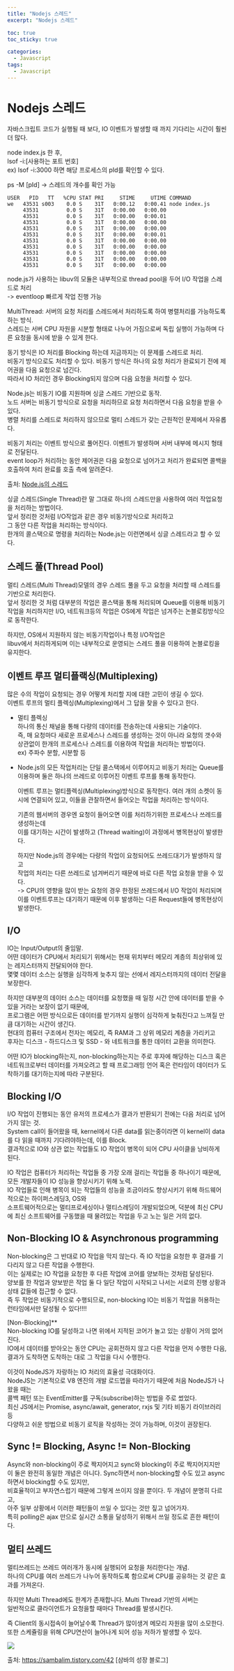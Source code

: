 ```yaml
---
title: "Nodejs 스레드"
excerpt: "Nodejs 스레드"

toc: true
toc_sticky: true

categories:
  - Javascript
tags:
  - Javascript
---
```


# Nodejs 스레드

자바스크립트 코드가 실행될 때 보다, IO 이벤트가 발생할 때 까지 기다리는 시간이 훨씬 더 많다.

node index.js 한 후,  
lsof -i:[사용하는 포트 번호]  
ex) lsof -i:3000 하면 해당 프로세스의 pId를 확인할 수 있다.

ps -M [pId] -> 스레드의 개수를 확인 가능

```
USER   PID   TT   %CPU STAT PRI     STIME     UTIME COMMAND
we   43531 s003    0.0 S    31T   0:00.12   0:00.41 node index.js
     43531         0.0 S    31T   0:00.00   0:00.00
     43531         0.0 S    31T   0:00.00   0:00.01
     43531         0.0 S    31T   0:00.00   0:00.00
     43531         0.0 S    31T   0:00.00   0:00.00
     43531         0.0 S    31T   0:00.00   0:00.01
     43531         0.0 S    31T   0:00.00   0:00.00
     43531         0.0 S    31T   0:00.00   0:00.00
     43531         0.0 S    31T   0:00.00   0:00.00
     43531         0.0 S    31T   0:00.00   0:00.00
     43531         0.0 S    31T   0:00.00   0:00.00
```

node.js가 사용하는 libuv의 모듈은 내부적으로 thread pool을 두어 I/O 작업을 스레드로 처리  
-> eventloop 빠르게 작업 진행 가능

MultiThread: 서버의 요청 처리를 스레드에서 처리하도록 하여 병렬처리를 가능하도록 하는 방식.  
스레드는 서버 CPU 자원을 시분할 형태로 나누어 가짐으로써 독립 실행이 가능하며 다른 요청을 동시에 받을 수 있게 한다.

동기 방식은 IO 처리를 Blocking 하는데 지금까지는 이 문제를 스레드로 처리.  
비동기 방식으로도 처리할 수 있다. 비동기 방식은 하나의 요청 처리가 완료되기 전에 제어권을 다음 요청으로 넘긴다.  
따라서 IO 처리인 경우 Blocking되지 않으며 다음 요청을 처리할 수 있다.

Node.js는 비동기 IO를 지원하며 싱글 스레드 기반으로 동작.  
노드 서버는 비동기 방식으로 요청을 처리하므로 요청 처리하면서 다음 요청을 받을 수 있다.  
병렬 처리를 스레드로 처리하지 않으므로 멀티 스레드가 갖는 근원적인 문제에서 자유롭다.

비동기 처리는 이벤트 방식으로 풀어진다. 이벤트가 발생하며 서버 내부에 메시지 형태로 전달된다.  
event loop가 처리하는 동안 제어권은 다음 요청으로 넘어가고 처리가 완료되면 콜백을 호출하여 처리 완료를 호출 측에 알려준다.

출처: [Node.js의 스레드](https://akasai.space/nodejs-4/)

싱글 스레드(Single Thread)란 말 그대로 하나의 스레드만을 사용하여 여러 작업요청을 처리하는 방법이다.  
앞서 정리한 것처럼 I/O작업과 같은 경우 비동기방식으로 처리하고  
그 동안 다른 작업을 처리하는 방식이다.  
한개의 콜스택으로 명령을 처리하는 Node.js는 이런면에서 싱글 스레드라고 할 수 있다.

## 스레드 풀(Thread Pool)

멀티 스레드(Multi Thread)모델의 경우 스레드 풀을 두고 요청을 처리할 때 스레드를 기반으로 처리한다.  
앞서 정리한 것 처럼 대부분의 작업은 콜스택을 통해 처리되며 Queue를 이용해 비동기 작업을 처리하지만
I/O, 네트워크등의 작업은 OS에게 작업은 넘겨주는 논블로킹방식으로 동작한다.

하지만, OS에서 지원하지 않는 비동기작업이나 특정 I/O작업은  
libuv에서 처리하게되며 이는 내부적으로 운영되는 스레드 풀을 이용하여 논블로킹을 유지한다.

## 이벤트 루프 멀티플랙싱(Multiplexing)

많은 수의 작업이 요청되는 경우 어떻게 처리할 지에 대한 고민이 생길 수 있다.  
이벤트 루프의 멀티 플렉싱(Multiplexing)에서 그 답을 찾을 수 있다고 한다.

- 멀티 플렉싱  
  하나의 통신 채널을 통해 다량의 데이터를 전송하는데 사용되는 기술이다.  
  즉, 매 요청마다 새로운 프로세스나 스레드를 생성하는 것이 아니라 요청의 갯수와 상관없이 한개의 프로세스나 스레드를 이용하여 작업을 처리하는 방법이다.  
  ex) 주파수 분할, 시분할 등

- Node.js의 모든 작업처리는 단일 콜스택에서 이루어지고 비동기 처리는 Queue를 이용하며 둘은 하나의 쓰레드로 이루어진 이벤트 루프를 통해 동작한다.

  이벤트 루프는 멀티플렉싱(Multiplexing)방식으로 동작한다. 여러 개의 소켓이 동시에 연결되어 있고, 이들을 관찰하면서 들어오는 작업을 처리하는 방식이다.

  기존의 웹서버의 경우엔 요청이 들어오면 이를 처리하기위한 프로세스나 쓰레드를 생성하는데  
  이를 대기하는 시간이 발생하고 (Thread waiting)이 과정에서 병목현상이 발생한다.

  하지만 Node.js의 경우에는 다량의 작업이 요청되어도 쓰레드대기가 발생하지 않고  
  작업의 처리는 다른 쓰레드로 넘겨버리기 때문에 바로 다른 작업 요청을 받을 수 있다.  
  -> CPU의 영향을 많이 받는 요청의 경우 한정된 쓰레드에서 I/O 작업이 처리되며  
  이를 이벤트루프는 대기하기 때문에 이후 발생하는 다른 Request들에 병목현상이 발생한다.

## I/O

IO는 Input/Output의 줄임말.  
어떤 데이터가 CPU에서 처리되기 위해서는 현재 위치부터 메모리 계층의 최상위에 있는 레지스터까지 전달되어야 한다.  
몇몇 데이터 소스는 실행을 심각하게 늦추지 않는 선에서 레지스터까지의 데이터 전달을 보장한다.

하지만 대부분의 데이터 소스는 데이터를 요청했을 때 일정 시간 안에 데이터를 받을 수 있을 거라는 보장이 없기 때문에,  
프로그램은 어떤 방식으로든 데이터를 받기까지 실행이 심각하게 늦춰진다고 느껴질 만큼 대기하는 시간이 생긴다.  
현대의 컴퓨터 구조에서 전자는 메모리, 즉 RAM과 그 상위 메모리 계층을 가리키고  
후자는 디스크 - 하드디스크 및 SSD - 와 네트워크를 통한 데이터 교환을 의미한다.

어떤 IO가 blocking하는지, non-blocking하는지는 주로 후자에 해당하는 디스크 혹은  
네트워크로부터 데이터를 가져오려고 할 때 프로그래밍 언어 혹은 런타임이 데이터가 도착하기를 대기하는지에 따라 구분된다.

## Blocking I/O

I/O 작업이 진행되는 동안 유저의 프로세스가 결과가 반환되기 전에는 다음 처리로 넘어가지 않는 것.  
System call이 들어왔을 때, kernel에서 다른 data를 읽는중이라면 이 kernel이 data를 다 읽을 때까지 기다려야하는데, 이를 Block.  
결과적으로 IO와 상관 없는 작업들도 IO 작업이 병목이 되어 CPU 사이클을 낭비하게 된다.

IO 작업은 컴퓨터가 처리하는 작업들 중 가장 오래 걸리는 작업들 중 하나이기 때문에, 모든 개발자들이 IO 성능을 향상시키기 위해 노력.  
IO 작업들로 인해 병목이 되는 작업들의 성능을 조금이라도 향상시키기 위해 하드웨어적으로는 하이퍼스레딩3, OS와  
소프트웨어적으로는 멀티프로세싱이나 멀티스레딩이 개발되었으며, 덕분에 최신 CPU에 최신 소프트웨어를 구동했을 때 물려있는 작업을 두고 노는 일은 거의 없다.

## Non-Blocking IO & Asynchronous programming

Non-blocking은 그 반대로 IO 작업을 막지 않는다. 즉 IO 작업을 요청한 후 결과를 기다리지 않고 다른 작업을 수행한다.  
이는 실제로는 IO 작업을 요청한 후 다른 작업에 코어를 양보하는 것처럼 달성된다.  
양보를 한 작업과 양보받은 작업 둘 다 일단 작업이 시작되고 나서는 서로의 진행 상황과 상태 값들에 접근할 수 없다.  
즉 두 작업은 비동기적으로 수행되므로, non-blocking IO는 비동기 작업을 허용하는 런타임에서만 달성될 수 있다!!!!

[Non-Blocking]\*\*  
Non-blocking IO를 달성하고 나면 위에서 지적된 코어가 놀고 있는 상황이 거의 없어진다.  
IO에서 데이터를 받아오는 동안 CPU는 공회전하지 않고 다른 작업을 먼저 수행한 다음,  
결과가 도착하면 도착하는 대로 그 작업을 다시 수행한다.

이것이 NodeJS가 자랑하는 IO 처리의 효율성 극대화이다.  
NodeJS는 기본적으로 V8 엔진의 개발 로드맵을 따라가기 때문에 처음 NodeJS가 나왔을 때는  
콜백 패턴 또는 EventEmitter를 구독(subscribe)하는 방법을 주로 썼었다.  
최신 JS에서는 Promise, async/await, generator, rxjs 및 기타 비동기 라이브러리 등  
다양하고 쉬운 방법으로 비동기 로직을 작성하는 것이 가능하며, 이것이 권장된다.

## Sync != Blocking, Async != Non-Blocking

Async와 non-blocking이 주로 짝지어지고 sync와 blocking이 주로 짝지어지지만 이 둘은 완전히 동일한 개념은 아니다.
Sync하면서 non-blocking할 수도 있고 async하면서 blocking할 수도 있지만,  
비효율적이고 부자연스럽기 때문에 그렇게 쓰이지 않을 뿐이다. 두 개념이 분명히 다르고,  
아주 일부 상황에서 이러한 패턴들이 쓰일 수 있다는 것만 짚고 넘어가자.  
특히 polling은 ajax 만으로 실시간 소통을 달성하기 위해서 쓰일 정도로 흔한 패턴이다.

## 멀티 쓰레드

멀티쓰레드는 쓰레드 여러개가 동시에 실행되어 요청을 처리한다는 개념.  
하나의 CPU를 여러 쓰레드가 나누어 동작하도록 함으로써 CPU를 공유하는 것 같은 효과를 가져온다.

하지만 Multi Thread에도 한계가 존재합니다. Multi Thread 기반의 서버는  
일반적으로 클라이언트가 요청을할 때마다 Thread를 발생시킨다.

즉 Client의 동시접속이 늘어날수록 Thread가 많이생겨 메모리 자원을 많이 소모한다.  
또한 스케쥴링을 위해 CPU연산이 늘어나게 되어 성능 저하가 발생할 수 있다.

<img src="https://user-images.githubusercontent.com/46602874/126455859-3d7083bd-ffca-42b4-9107-fde7abd63dbb.png">

출처: https://sambalim.tistory.com/42 [삼바의 성장 블로그]
